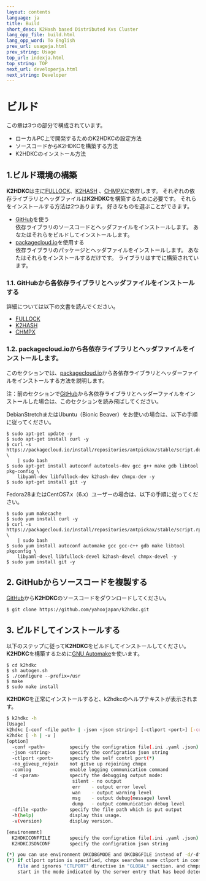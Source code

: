 ```yaml
---
layout: contents
language: ja
title: Build
short_desc: K2Hash based Distributed Kvs Cluster
lang_opp_file: build.html
lang_opp_word: To English
prev_url: usageja.html
prev_string: Usage
top_url: indexja.html
top_string: TOP
next_url: developerja.html
next_string: Developer
---
```


# ビルド

この章は3つの部分で構成されています。

* ローカルPC上で開発するためのK2HDKCの設定方法
* ソースコードからK2HDKCを構築する方法
* K2HDKCのインストール方法

## 1.ビルド環境の構築

**K2HDKC**は主に[FULLOCK](https://fullock.antpick.ax/indexja.html)、[K2HASH](https://k2hash.antpick.ax/indexja.html) 、[CHMPX](https://chmpx.antpick.ax/indexja.html)に依存します。 それぞれの依存ライブラリとヘッダファイルは**K2HDKC**を構築するために必要です。 それらをインストールする方法は2つあります。 好きなものを選ぶことができます。

* [GitHub](https://github.com/yahoojapan)を使う  
依存ライブラリのソースコードとヘッダファイルをインストールします。 あなたはそれらをビルドしてインストールします。
* [packagecloud.io](https://packagecloud.io/antpickax/stable)を使用する  
依存ライブラリのパッケージとヘッダファイルをインストールします。 あなたはそれらをインストールするだけです。 ライブラリはすでに構築されています。

### 1.1. GitHubから各依存ライブラリとヘッダファイルをインストールする

詳細については以下の文書を読んでください。

* [FULLOCK](https://fullock.antpick.ax/buildja.html)
* [K2HASH](https://k2hash.antpick.ax/buildja.html) 
* [CHMPX](https://chmpx.antpick.ax/buildja.html)

### 1.2. packagecloud.ioから各依存ライブラリとヘッダファイルをインストールします。

このセクションでは、[packagecloud.io](https://packagecloud.io/antpickax/stable)から各依存ライブラリとヘッダーファイルをインストールする方法を説明します。

注：前のセクションで[GitHub](https://github.com/yahoojapan)から各依存ライブラリとヘッダーファイルをインストールした場合は、このセクションを読み飛ばしてください。

DebianStretchまたはUbuntu（Bionic Beaver）をお使いの場合は、以下の手順に従ってください。

```
$ sudo apt-get update -y
$ sudo apt-get install curl -y
$ curl -s https://packagecloud.io/install/repositories/antpickax/stable/script.deb.sh \
    | sudo bash
$ sudo apt-get install autoconf autotools-dev gcc g++ make gdb libtool pkg-config \
    libyaml-dev libfullock-dev k2hash-dev chmpx-dev -y
$ sudo apt-get install git -y
```

Fedora28またはCentOS7.x（6.x）ユーザーの場合は、以下の手順に従ってください。

```
$ sudo yum makecache
$ sudo yum install curl -y
$ curl -s https://packagecloud.io/install/repositories/antpickax/stable/script.rpm.sh \
    | sudo bash
$ sudo yum install autoconf automake gcc gcc-c++ gdb make libtool pkgconfig \
    libyaml-devel libfullock-devel k2hash-devel chmpx-devel -y
$ sudo yum install git -y
```

## 2. GitHubからソースコードを複製する

[GitHub](https://github.com/yahoojapan/k2hdkc)から**K2HDKC**のソースコードをダウンロードしてください。

```
$ git clone https://github.com/yahoojapan/k2hdkc.git
```

## 3. ビルドしてインストールする

以下のステップに従って**K2HDKC**をビルドしてインストールしてください。 **K2HDKC**を構築するために[GNU Automake](https://www.gnu.org/software/automake/)を使います。

```
$ cd k2hdkc
$ sh autogen.sh
$ ./configure --prefix=/usr
$ make
$ sudo make install
```

**K2HDKC**を正常にインストールすると、k2hdkcのヘルプテキストが表示されます。
```bash
$ k2hdkc -h
[Usage]
k2hdkc [-conf <file path> | -json <json string>] [-ctlport <port>] [-comlog] [-no_giveup_rejoin] [-d [slient|err|wan|msg|dump]] [-dfile <file path>]
k2hdkc [ -h | -v ]
[option]
  -conf <path>         specify the configration file(.ini .yaml .json) path
  -json <string>       specify the configration json string
  -ctlport <port>      specify the self contrl port(*)
  -no_giveup_rejoin    not gitve up rejoining chmpx
  -comlog              enable logging communication command
  -d <param>           specify the debugging output mode:
                        silent - no output
                        err    - output error level
                        wan    - output warning level
                        msg    - output debug(message) level
                        dump   - output communication debug level
  -dfile <path>        specify the file path which is put output
  -h(help)             display this usage.
  -v(version)          display version.

[environemnt]
  K2HDKCCONFFILE       specify the configration file(.ini .yaml .json) path
  K2HDKCJSONCONF       specify the configration json string

(*) you can use environment DKCDBGMODE and DKCDBGFILE instead of -d/-dfile options.
(*) if ctlport option is specified, chmpx searches same ctlport in configuration
    file and ignores "CTLPORT" directive in "GLOBAL" section. and chmpx will
    start in the mode indicated by the server entry that has beed detected.
```
